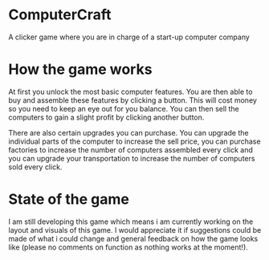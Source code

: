 # ComputerCraft
A clicker game where you are in charge of a start-up computer company

# How the game works
At first you unlock the most basic computer features. You are then able to buy and assemble these features by clicking a button. This will cost money so you need to keep an eye out for you balance. You can then sell the computers to gain a slight profit by clicking another button. 

There are also certain upgrades you can purchase. You can upgrade the individual parts of the computer to increase the sell price, you can purchase factories to increase the number of computers assembled every click and you can upgrade your transportation to increase the number of computers sold every click.

# State of the game
I am still developing this game which means i am currently working on the layout and visuals of this game. I would appreciate it if suggestions could be made of what i could change and general feedback on how the game looks like (please no comments on function as nothing works at the moment!).
